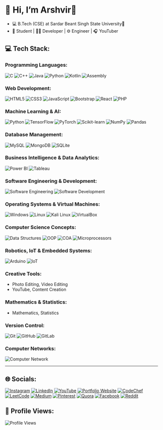 # 👋 Hi, I’m Arshvir👻
- 💻 B.Tech (CSE) at Sardar Beant Singh State University🏫 
- 🐾 Student | 👨‍💻 Developer | ⚙️ Engineer | 🎧 YouTuber

## 💻 Tech Stack:

### **Programming Languages:**
![C](https://img.shields.io/badge/-C-A8B9CC?style=flat-square&logo=c&logoColor=white)
![C++](https://img.shields.io/badge/-C++-00599C?style=flat-square&logo=c%2B%2B&logoColor=white)
![Java](https://img.shields.io/badge/-Java-007396?style=flat-square&logo=java&logoColor=white)
![Python](https://img.shields.io/badge/-Python-3776AB?style=flat-square&logo=python&logoColor=white)
![Kotlin](https://img.shields.io/badge/-Kotlin-0095D5?style=flat-square&logo=kotlin&logoColor=white)
![Assembly](https://img.shields.io/badge/-Assembly-525252?style=flat-square)

### **Web Development:**
![HTML5](https://img.shields.io/badge/-HTML5-E34F26?style=flat-square&logo=html5&logoColor=white)
![CSS3](https://img.shields.io/badge/-CSS3-1572B6?style=flat-square&logo=css3&logoColor=white)
![JavaScript](https://img.shields.io/badge/-JavaScript-F7DF1E?style=flat-square&logo=javascript&logoColor=black)
![Bootstrap](https://img.shields.io/badge/-Bootstrap-563D7C?style=flat-square&logo=bootstrap&logoColor=white)
![React](https://img.shields.io/badge/-React-61DAFB?style=flat-square&logo=react&logoColor=white)
![PHP](https://img.shields.io/badge/-PHP-777BB4?style=flat-square&logo=php&logoColor=white)

### **Machine Learning & AI:**
![Python](https://img.shields.io/badge/-Python-3776AB?style=flat-square&logo=python&logoColor=white)
![TensorFlow](https://img.shields.io/badge/-TensorFlow-FF6F00?style=flat-square&logo=tensorflow&logoColor=white)
![PyTorch](https://img.shields.io/badge/-PyTorch-EE4C2C?style=flat-square&logo=pytorch&logoColor=white)
![Scikit-learn](https://img.shields.io/badge/-Scikit--learn-F7931E?style=flat-square&logo=scikit-learn&logoColor=white)
![NumPy](https://img.shields.io/badge/-NumPy-013243?style=flat-square&logo=numpy&logoColor=white)
![Pandas](https://img.shields.io/badge/-Pandas-150458?style=flat-square&logo=pandas&logoColor=white)

### **Database Management:**
![MySQL](https://img.shields.io/badge/-MySQL-4479A1?style=flat-square&logo=mysql&logoColor=white)
![MongoDB](https://img.shields.io/badge/-MongoDB-47A248?style=flat-square&logo=mongodb&logoColor=white)
![SQLite](https://img.shields.io/badge/-SQLite-003B57?style=flat-square&logo=sqlite&logoColor=white)

### **Business Intelligence & Data Analytics:**
![Power BI](https://img.shields.io/badge/-Power%20BI-F2C811?style=flat-square&logo=power-bi&logoColor=black)
![Tableau](https://img.shields.io/badge/-Tableau-E97627?style=flat-square&logo=tableau&logoColor=white)

### **Software Engineering & Development:**
![Software Engineering](https://img.shields.io/badge/-Software--Engineering-31A8FF?style=flat-square)
![Software Development](https://img.shields.io/badge/-Software--Development-31A8FF?style=flat-square)

### **Operating Systems & Virtual Machines:**
![Windows](https://img.shields.io/badge/-Windows-0078D6?style=flat-square&logo=windows&logoColor=white)
![Linux](https://img.shields.io/badge/-Linux-FCC624?style=flat-square&logo=linux&logoColor=black)
![Kali Linux](https://img.shields.io/badge/-Kali%20Linux-557C94?style=flat-square&logo=kali-linux&logoColor=white)
![VirtualBox](https://img.shields.io/badge/-VirtualBox-183A61?style=flat-square&logo=virtualbox&logoColor=white)

### **Computer Science Concepts:**
![Data Structures](https://img.shields.io/badge/-Data%20Structures-31A8FF?style=flat-square)
![OOP](https://img.shields.io/badge/-OOPs-31A8FF?style=flat-square)
![COA](https://img.shields.io/badge/-COA-31A8FF?style=flat-square)
![Microprocessors](https://img.shields.io/badge/-Microprocessors-31A8FF?style=flat-square)

### **Robotics, IoT & Embedded Systems:**
![Arduino](https://img.shields.io/badge/-Arduino-00979D?style=flat-square&logo=arduino&logoColor=white)
![IoT](https://img.shields.io/badge/-IoT-FF5733?style=flat-square)

### **Creative Tools:**
- Photo Editing, Video Editing
- YouTube, Content Creation

### **Mathematics & Statistics:**
- Mathematics, Statistics

### **Version Control:**
![Git](https://img.shields.io/badge/-Git-F05032?style=flat-square&logo=git&logoColor=white)
![GitHub](https://img.shields.io/badge/-GitHub-181717?style=flat-square&logo=github&logoColor=white)
![GitLab](https://img.shields.io/badge/-GitLab-FC6D26?style=flat-square&logo=gitlab&logoColor=white)

### **Computer Networks:**
![Computer Network](https://img.shields.io/badge/-Computer%20Network-31A8FF?style=flat-square)

---

## 🌐 Socials:

[![Instagram](https://img.shields.io/badge/Instagram-E4405F?style=for-the-badge&logo=instagram&logoColor=white)](https://instagram.com/yourusername)
[![LinkedIn](https://img.shields.io/badge/LinkedIn-0077B5?style=for-the-badge&logo=linkedin&logoColor=white)](https://linkedin.com/in/yourusername)
[![YouTube](https://img.shields.io/badge/YouTube-FF0000?style=for-the-badge&logo=youtube&logoColor=white)](https://youtube.com/yourusername)
[![Portfolio Website](https://img.shields.io/badge/Portfolio-24292F?style=for-the-badge&logo=github&logoColor=white)](https://yourwebsite.com)
[![CodeChef](https://img.shields.io/badge/CodeChef-5B4638?style=for-the-badge&logo=codechef&logoColor=white)](https://codechef.com/users/yourusername)
[![LeetCode](https://img.shields.io/badge/LeetCode-FFA116?style=for-the-badge&logo=leetcode&logoColor=black)](https://leetcode.com/yourusername)
[![Medium](https://img.shields.io/badge/Medium-12100E?style=for-the-badge&logo=medium&logoColor=white)](https://medium.com/@yourusername)
[![Pinterest](https://img.shields.io/badge/Pinterest-E60023?style=for-the-badge&logo=pinterest&logoColor=white)](https://pinterest.com/yourusername)
[![Quora](https://img.shields.io/badge/Quora-B92B27?style=for-the-badge&logo=quora&logoColor=white)](https://quora.com/profile/yourusername)
[![Facebook](https://img.shields.io/badge/Facebook-1877F2?style=for-the-badge&logo=facebook&logoColor=white)](https://facebook.com/yourusername)
[![Reddit](https://img.shields.io/badge/Reddit-FF4500?style=for-the-badge&logo=reddit&logoColor=white)](https://reddit.com/u/yourusername)

## 👀 Profile Views:
![Profile Views](https://komarev.com/ghpvc/?username=avarshvir&color=blue&style=flat-square)
